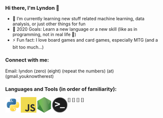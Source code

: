 <!-- Template borrowed from codeSTACKr, which also pointed out this secret to me  -->
### Hi there, I'm Lyndon 👋

- 🌱 I’m currently learning new stuff related machine learning, data analysis, or just other things for fun
- 🥅 2020 Goals: Learn a new language or a new skill (like as in programming, not in real life 🤣)
- ⚡ Fun fact: I love board games and card games, especially MTG (and a bit too much...)

### Connect with me:

Email: lyndon (zero) (eight) (repeat the numbers) (at) (gmail.youknowtherest)

### Languages and Tools (in order of familiarity):

[<img align="left" alt="Python" width="50px" src="https://github.com/devicons/devicon/blob/master/icons/python/python-original.svg" />]
[<img align="left" alt="JavaScript" width="50px" src="https://raw.githubusercontent.com/github/explore/80688e429a7d4ef2fca1e82350fe8e3517d3494d/topics/javascript/javascript.png" />]
[<img align="left" alt="Node.js" width="50px" src="https://raw.githubusercontent.com/github/explore/80688e429a7d4ef2fca1e82350fe8e3517d3494d/topics/nodejs/nodejs.png" />]
[<img align="left" alt="HTML5" width="50px" src="https://raw.githubusercontent.com/github/explore/80688e429a7d4ef2fca1e82350fe8e3517d3494d/topics/terminal/terminal.png" />]

